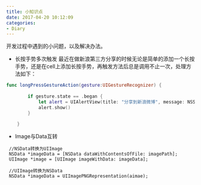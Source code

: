```yaml
---
title: 小知识点
date: 2017-04-20 10:12:09
categories: 
- Diary
---
```

开发过程中遇到的小问题，以及解决办法。<!--more-->
* 长按手势多次触发
最近在做新浪第三方分享的时候无论是简单的添加一个长按手势，还是在cell上添加长按手势，再触发方法后总是调用不止一次，处理方法如下：
```swift
func longPressGestureAction(gesture:UIGestureRecognizer) {
        
        if gesture.state == .began {
            let alert = UIAlertView(title: "分享到新浪微博", message: NSStringFromClass((gesture.view?.classForCoder)!), delegate: nil, cancelButtonTitle: "确定")
            alert.show()
        }
        
    }
```

* Image与Data互转
```objc
 //NSData转换为UIImage
 NSData *imageData = [NSData dataWithContentsOfFile: imagePath];
 UIImage *image = [UIImage imageWithData: imageData];
 
 //UIImage转换为NSData
 NSData *imageData = UIImagePNGRepresentation(aimae);
```
